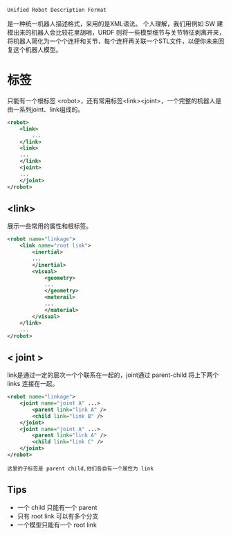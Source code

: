 	Unified Robot Description Format
是一种统一机器人描述格式，采用的是XML语法。
	个人理解，我们用例如 SW 建模出来的机器人会比较花里胡哨，URDF 则将一些模型细节与关节特征剥离开来，将机器人简化为一个个连杆和关节，每个连杆再关联一个STL文件，以便你未来回复这个机器人模型。

# 标签
只能有一个根标签 \<robot\>，还有常用标签\<link\>\<joint\>，一个完整的机器人是由一系列joint、link组成的。

```XML
<robot>
	<link>
		...
	</link>
	<link>
	...
	</link>
	<joint>
	...
	</joint>
</robot>
```
## \<link\>
展示一些常用的属性和根标签。
```XML
<robot name="linkage">
	<link name="root link">
		<inertial>
		...
		</inertial>
		<visual>
			<geometry>
			...
			</geometry>
			<materail>
			...
			</material>
		</visual>
	</link>
	...
</robot>
```
## \< joint \>
link是通过一定的层次一个个联系在一起的，joint通过 parent-child 将上下两个 links 连接在一起。
```XML
<robot name="linkage">
	<joint name="joint A" ...>
		<parent link="link A" />
		<child link="link B" />
	</joint>
	<joint name="joint A" ...>
		<parent link="link A" />
		<child link="link C" />
	</joint>
</robot>
```
	这里的子标签是 parent child,他们各自有一个属性为 link

## Tips
- 一个 child 只能有一个 parent
- 只有 root link 可以有多个分支
- 一个模型只能有一个 root link
